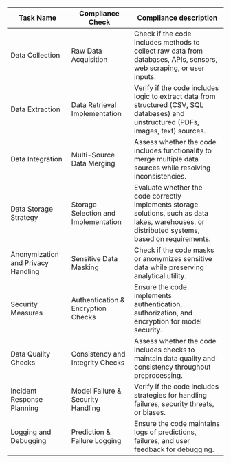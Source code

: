 | Task Name                          | Compliance Check                     | Compliance description                                                                                                                           |
|------------------------------------|--------------------------------------|--------------------------------------------------------------------------------------------------------------------------------------------------|
| Data Collection                    | Raw Data Acquisition                 | Check if the code includes methods to collect raw data from databases, APIs, sensors, web scraping, or user inputs.                              |
| Data Extraction                    | Data Retrieval Implementation        | Verify if the code includes logic to extract data from structured (CSV, SQL databases) and unstructured (PDFs, images, text) sources.            |
| Data Integration                   | Multi-Source Data Merging            | Assess whether the code includes functionality to merge multiple data sources while resolving inconsistencies.                                   |
| Data Storage Strategy              | Storage Selection and Implementation | Evaluate whether the code correctly implements storage solutions, such as data lakes, warehouses, or distributed systems, based on requirements. |
| Anonymization and Privacy Handling | Sensitive Data Masking               | Check if the code masks or anonymizes sensitive data while preserving analytical utility.                                                        |
| Security Measures                  | Authentication & Encryption Checks   | Ensure the code implements authentication, authorization, and encryption for model security.                                                     |
| Data Quality Checks                | Consistency and Integrity Checks     | Assess whether the code includes checks to maintain data quality and consistency throughout preprocessing.                                       |
| Incident Response Planning         | Model Failure & Security Handling    | Verify if the code includes strategies for handling failures, security threats, or biases.                                                       |
| Logging and Debugging              | Prediction & Failure Logging         | Ensure the code maintains logs of predictions, failures, and user feedback for debugging.                                                        |
